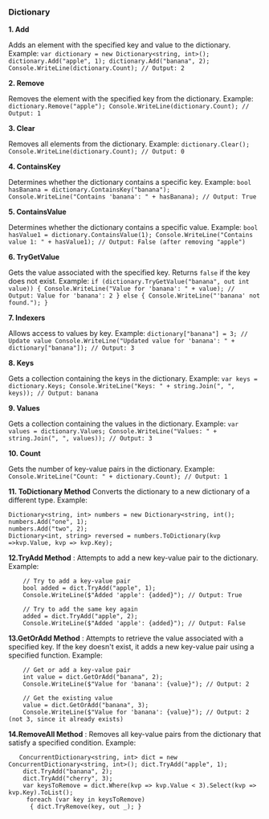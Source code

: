 ﻿### Dictionary

 **1. Add**

Adds an element with the specified key and value to the dictionary.
Example:
`var dictionary = new Dictionary<string, int>();
dictionary.Add("apple", 1);
dictionary.Add("banana", 2);
Console.WriteLine(dictionary.Count); // Output: 2` 

 **2. Remove**

Removes the element with the specified key from the dictionary.
Example:
`dictionary.Remove("apple");
Console.WriteLine(dictionary.Count); // Output: 1` 

 **3. Clear**

Removes all elements from the dictionary.
Example:
`dictionary.Clear();
Console.WriteLine(dictionary.Count); // Output: 0` 

 **4. ContainsKey**

Determines whether the dictionary contains a specific key.
Example:
`bool hasBanana = dictionary.ContainsKey("banana");
Console.WriteLine("Contains 'banana': " + hasBanana); // Output: True` 

 **5. ContainsValue**

Determines whether the dictionary contains a specific value.
Example:
`bool hasValue1 = dictionary.ContainsValue(1);
Console.WriteLine("Contains value 1: " + hasValue1); // Output: False (after removing "apple")` 

 **6. TryGetValue**

Gets the value associated with the specified key. Returns `false` if the key does not exist.
Example:
`if (dictionary.TryGetValue("banana", out int value))
{
    Console.WriteLine("Value for 'banana': " + value); // Output: Value for 'banana': 2
}
else
{
    Console.WriteLine("'banana' not found.");
}` 

 **7. Indexers**

Allows access to values by key.
Example:
`dictionary["banana"] = 3; // Update value
Console.WriteLine("Updated value for 'banana': " + dictionary["banana"]); // Output: 3` 

 **8. Keys**

Gets a collection containing the keys in the dictionary.
Example:
`var keys = dictionary.Keys;
Console.WriteLine("Keys: " + string.Join(", ", keys)); // Output: banana` 

**9. Values**

Gets a collection containing the values in the dictionary.
Example:
`var values = dictionary.Values;
Console.WriteLine("Values: " + string.Join(", ", values)); // Output: 3` 

 **10. Count**

Gets the number of key-value pairs in the dictionary.
Example:
`Console.WriteLine("Count: " + dictionary.Count); // Output: 1` 

 **11. ToDictionary Method**
Converts the dictionary to a new dictionary of a different type.
Example:

    Dictionary<string, int> numbers = new Dictionary<string, int();
    numbers.Add("one", 1);
    numbers.Add("two", 2);
    Dictionary<int, string> reversed = numbers.ToDictionary(kvp =>kvp.Value, kvp => kvp.Key);
**12.TryAdd Method**
: Attempts to add a new key-value pair to the dictionary.
Example:

        // Try to add a key-value pair
        bool added = dict.TryAdd("apple", 1);
        Console.WriteLine($"Added 'apple': {added}"); // Output: True

        // Try to add the same key again
        added = dict.TryAdd("apple", 2);
        Console.WriteLine($"Added 'apple': {added}"); // Output: False




**13.GetOrAdd Method**
: Attempts to retrieve the value associated with a specified key. If the key doesn't exist, it adds a new key-value pair using a specified function.
Example:

   



        // Get or add a key-value pair
        int value = dict.GetOrAdd("banana", 2);
        Console.WriteLine($"Value for 'banana': {value}"); // Output: 2

        // Get the existing value
        value = dict.GetOrAdd("banana", 3);
        Console.WriteLine($"Value for 'banana': {value}"); // Output: 2 (not 3, since it already exists)




**14.RemoveAll Method**
: Removes all key-value pairs from the dictionary that satisfy a specified condition.
Example:

 

       ConcurrentDictionary<string, int> dict = new ConcurrentDictionary<string, int>(); dict.TryAdd("apple", 1); 
        dict.TryAdd("banana", 2); 
        dict.TryAdd("cherry", 3); 
        var keysToRemove = dict.Where(kvp => kvp.Value < 3).Select(kvp => kvp.Key).ToList();
         foreach (var key in keysToRemove)
          { dict.TryRemove(key, out _); }

